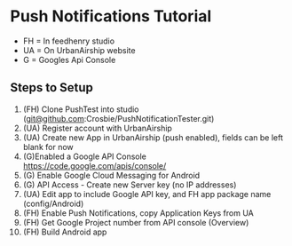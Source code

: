 Push Notifications Tutorial
===========================


- FH = In feedhenry studio
- UA = On UrbanAirship website
- G = Googles Api Console

Steps to Setup
--------------

1. (FH) Clone PushTest into studio (git@github.com:Crosbie/PushNotificationTester.git)
2. (UA) Register account with UrbanAirship
3. (UA) Create new App in UrbanAirship (push enabled), fields can be left blank for now
4. (G)Enabled a Google API Console https://code.google.com/apis/console/
5. (G) Enable Google Cloud Messaging for Android
6. (G) API Access - Create new Server key (no IP addresses)
7. (UA) Edit app to include Google API key, and FH app package name (config/Android)
8. (FH) Enable Push Notifications, copy Application Keys from UA
9. (FH) Get Google Project number from API console (Overview)
10. (FH) Build Android app
